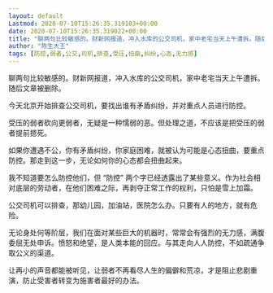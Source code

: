 ```yaml
---
layout: default
Lastmod: 2020-07-10T15:26:35.319103+00:00
date: 2020-07-10T15:26:35.319022+00:00
title: "聊两句比较敏感的。财新网报道，冲入水库的公交司机，家中老宅当天上午遭拆。随后文章被删除"
author: "陈生大王"
tags: [防控,弱者,公交,司机,排查,受压,扭曲,纠纷,心态,无力感]
---
```


聊两句比较敏感的。财新网报道，冲入水库的公交司机，家中老宅当天上午遭拆。随后文章被删除。

今天北京开始排查公交司机，要找出谁有矛盾纠纷，并对重点人员进行防控。

受压的弱者砍向更弱者，无疑是一种懦弱的恶。但处理之道，不应该是把受压的弱者提前摁死。

如果你遭遇不公，你有矛盾纠纷，你家庭困难，就被认为可能是心态扭曲，要重点防控。那走到这一步，无论如何你的心态都会扭曲起来。

我不知道要怎么防控他们，但 “防控” 两个字已经透露出了某些意义。作为社会相对底层的劳动者，在他们困难之际，再剥夺正常工作的权利，只怕是雪上加霜。

公交司机可以排查，那幼儿园，加油站，医院怎么办。只要有人的地方，就有危险。

无论身处何等阶层，我们在面对某些巨大的机器时，常常会有强烈的无力感，满腹委屈无处申诉。愤怒和绝望，是人类本能的回应。与其走向人人防控，不如疏通争取公义的渠道。

让再小的声音都能被听见，让弱者不再看尽人生的偏僻和荒凉，才是阻止悲剧重演，防止受害者转变为施害者最好的办法。

